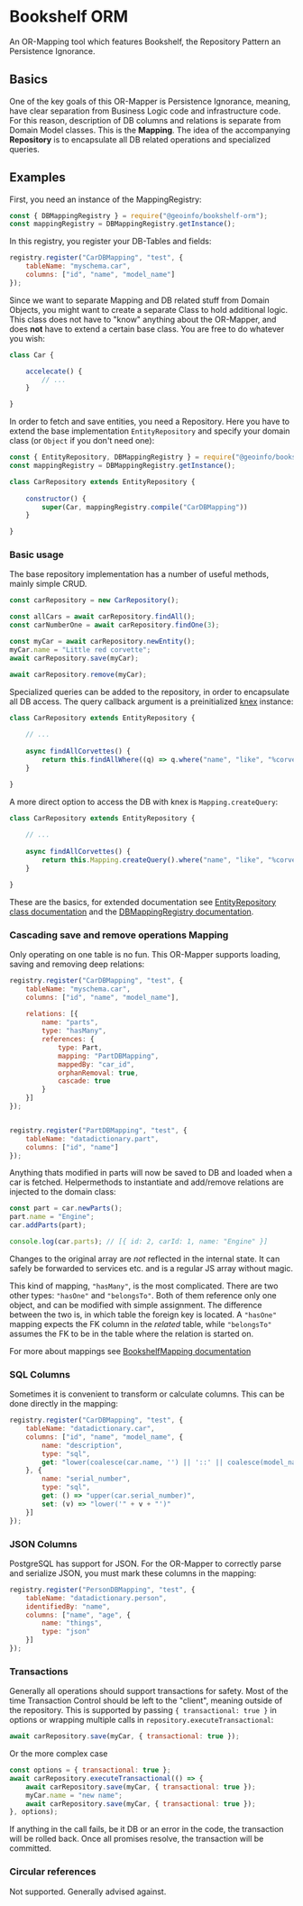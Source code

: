 # Bookshelf ORM
An OR-Mapping tool which features Bookshelf, the Repository Pattern an Persistence Ignorance.


## Basics
One of the key goals of this OR-Mapper is Persistence Ignorance, meaning, have clear separation from Business Logic code and infrastructure code. 
For this reason, description of DB columns and relations is separate from Domain Model classes. This is the **Mapping**.
The idea of the accompanying **Repository** is to encapsulate all DB related operations and specialized queries.    

## Examples
First, you need an instance of the MappingRegistry:
```javascript
const { DBMappingRegistry } = require("@geoinfo/bookshelf-orm");
const mappingRegistry = DBMappingRegistry.getInstance();
```

In this registry, you register your DB-Tables and fields:
```javascript
registry.register("CarDBMapping", "test", {
    tableName: "myschema.car",
    columns: ["id", "name", "model_name"]
});
```

Since we want to separate Mapping and DB related stuff from Domain Objects, you might want to create a separate Class to hold additional logic. 
This class does not have to "know" anything about the OR-Mapper, and does **not** have to extend a certain base class. You are free to do whatever you wish:
```javascript
class Car {

    accelecate() {
        // ...
    }

}
```

In order to fetch and save entities, you need a Repository. Here you have to extend the base implementation `EntityRepository` and specify your domain class (or `Object` if you don't need one):
```javascript
const { EntityRepository, DBMappingRegistry } = require("@geoinfo/bookshelf-orm");
const mappingRegistry = DBMappingRegistry.getInstance();

class CarRepository extends EntityRepository {
  
    constructor() {
        super(Car, mappingRegistry.compile("CarDBMapping"))
    }

}

```

### Basic usage
The base repository implementation has a number of useful methods, mainly simple CRUD.
```javascript
const carRepository = new CarRepository();

const allCars = await carRepository.findAll();
const carNumberOne = await carRepository.findOne(3);

const myCar = await carRepository.newEntity();
myCar.name = "Little red corvette";
await carRepository.save(myCar);

await carRepository.remove(myCar);
``` 

Specialized queries can be added to the repository, in order to encapsulate all DB access. 
The query callback argument is a preinitialized [knex](http://www.knexjs.org) instance:
```javascript
class CarRepository extends EntityRepository {
  
    // ...
    
    async findAllCorvettes() {
        return this.findAllWhere((q) => q.where("name", "like", "%corvette%"))
    }

}
```

A more direct option to access the DB with knex is `Mapping.createQuery`:
```javascript
class CarRepository extends EntityRepository {
  
    // ...
    
    async findAllCorvettes() {
        return this.Mapping.createQuery().where("name", "like", "%corvette%").select("name");
    }

}
```  

These are the basics, for extended documentation see [EntityRepository class documentation](./EntityRepository.html) and 
the [DBMappingRegistry documentation](./DBMappingRegistry.html).

### Cascading save and remove operations Mapping
Only operating on one table is no fun. This OR-Mapper supports loading, saving and removing deep relations:
```javascript
registry.register("CarDBMapping", "test", {
    tableName: "myschema.car",
    columns: ["id", "name", "model_name"],
    
    relations: [{
        name: "parts",
        type: "hasMany",
        references: {
            type: Part,
            mapping: "PartDBMapping",
            mappedBy: "car_id",
            orphanRemoval: true,
            cascade: true
        }
    }]
});


registry.register("PartDBMapping", "test", {
    tableName: "datadictionary.part",
    columns: ["id", "name"]
});
```

Anything thats modified in parts will now be saved to DB and loaded when a car is fetched. 
Helpermethods to instantiate and add/remove relations are injected to the domain class:
```javascript
const part = car.newParts();
part.name = "Engine";
car.addParts(part);

console.log(car.parts); // [{ id: 2, carId: 1, name: "Engine" }]
```

Changes to the original array are *not* reflected in the internal state. 
It can safely be forwarded to services etc. and is a regular JS array without magic.

This kind of mapping, `"hasMany"`, is the most complicated. There are two other types: `"hasOne"` and `"belongsTo"`.
Both of them reference only one object, and can be modified with simple assignment. 
The difference between the two is, in which table the foreign key is located.
A `"hasOne"` mapping expects the FK column in the *related* table, 
while `"belongsTo"` assumes the FK to be in the table where the relation is started on. 

For more about mappings see [BookshelfMapping documentation](./BookshelfMapping.html)

### SQL Columns
Sometimes it is convenient to transform or calculate columns. This can be done directly in the mapping:
```javascript
registry.register("CarDBMapping", "test", {
    tableName: "datadictionary.car",
    columns: ["id", "name", "model_name", {
        name: "description",
        type: "sql",
        get: "lower(coalesce(car.name, '') || '::' || coalesce(model_name))"
    }, {
        name: "serial_number",
        type: "sql",
        get: () => "upper(car.serial_number)",
        set: (v) => "lower('" + v + "')"
    }]
});
```

### JSON Columns
PostgreSQL has support for JSON. For the OR-Mapper to correctly parse and serialize JSON, you must mark these columns in the mapping:
```javascript
registry.register("PersonDBMapping", "test", {
    tableName: "datadictionary.person",
    identifiedBy: "name",
    columns: ["name", "age", {
        name: "things",
        type: "json"
    }]
});
```

### Transactions
Generally all operations should support transactions for safety. 
Most of the time Transaction Control should be left to the "client", meaning outside of the repository. 
This is supported by passing `{ transactional: true }` in options or wrapping multiple calls in `repository.executeTransactional`:
```javascript
await carRepository.save(myCar, { transactional: true });
```
Or the more complex case
```javascript
const options = { transactional: true };
await carRepository.executeTransactional(() => {
    await carRepository.save(myCar, { transactional: true });
    myCar.name = "new name";
    await carRepository.save(myCar, { transactional: true });
}, options);
```

If anything in the call fails, be it DB or an error in the code, the transaction will be rolled back. 
Once all promises resolve, the transaction will be committed.

### Circular references
Not supported. Generally advised against.
